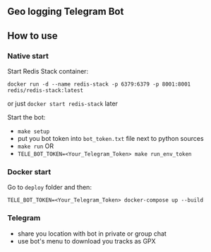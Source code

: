 ## Geo logging Telegram Bot

## How to use

### Native start

Start Redis Stack container:
```
docker run -d --name redis-stack -p 6379:6379 -p 8001:8001 redis/redis-stack:latest
```
or just `docker start redis-stack` later

Start the bot:
* `make setup`
* put you bot token into `bot_token.txt` file next to python sources
* `make run`
OR
* `TELE_BOT_TOKEN=<Your_Telegram_Token> make run_env_token`

### Docker start
Go to `deploy` folder and then:
```
TELE_BOT_TOKEN=<Your_Telegram_Token> docker-compose up --build
```

### Telegram
* share you location with bot in private or group chat
* use bot's menu to download you tracks as GPX
